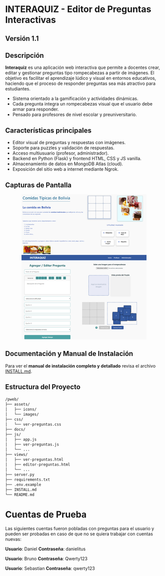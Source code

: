 # INTERAQUIZ - Editor de Preguntas Interactivas

## Versión 1.1

## Descripción
**Interaquiz** es una aplicación web interactiva que permite a docentes crear, editar y gestionar preguntas tipo rompecabezas a partir de imágenes. El objetivo es facilitar el aprendizaje lúdico y visual en entornos educativos, haciendo que el proceso de responder preguntas sea más atractivo para estudiantes.

- Sistema orientado a la gamificación y actividades dinámicas.
- Cada pregunta integra un rompecabezas visual que el usuario debe armar para responder.
- Pensado para profesores de nivel escolar y preuniversitario.

## Características principales
- Editor visual de preguntas y respuestas con imágenes.
- Soporte para puzzles y validación de respuestas.
- Acceso multiusuario (profesor, administrador).
- Backend en Python (Flask) y frontend HTML, CSS y JS vanilla.
- Almacenamiento de datos en MongoDB Atlas (cloud).
- Exposición del sitio web a internet mediante Ngrok.

## Capturas de Pantalla

<p align="center">
  <img src="assets/images/demo1.png" alt="Ejemplo de pregunta" width="400"/>
  <img src="assets/images/demo2.png" alt="Interfaz de profesor" width="400"/>
</p>

## Documentación y Manual de Instalación

Para ver el **manual de instalación completo y detallado** revisa el archivo [INSTALL.md](./INSTALL.md).

## Estructura del Proyecto

```text
/pweb/
├── assets/
│   ├── icons/
│   └── images/
├── css/
│   └── ver-preguntas.css
├── docs/
├── js/
│   ├── app.js
│   ├── ver-preguntas.js
│   └── ...
├── views/
│   ├── ver-preguntas.html
│   ├── editor-preguntas.html
│   └── ...
├── server.py
├── requirements.txt
├── .env.example
├── INSTALL.md
└── README.md
```

# Cuentas de Prueba
Las siguientes cuentas fueron pobladas con preguntas para el usuario y pueden ser probadas en caso de que no se quiera trabajar con cuentas nuevas:

**Usuario**: Daniel **Contraseña**: danielitus


**Usuario**: Bruno **Contraseña**: Qwerty123


**Usuario**: Sebastian **Contraseña**: qwerty123